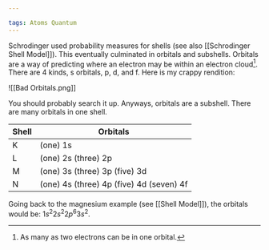 ```yaml
---

tags: Atoms Quantum
---
```


Schrodinger used probability measures for shells (see also [[Schrodinger Shell Model]]). This eventually culminated in orbitals and subshells. Orbitals are a way of predicting where an electron may be within an electron cloud[^1]. There are 4 kinds, s orbitals, p, d, and f. Here is my crappy rendition:

![[Bad Orbitals.png]]

You should probably search it up. Anyways, orbitals are a subshell. There are many orbitals in one shell.

| Shell | Orbitals |
| --- | --- |
| K | (one) 1s |
| L | (one) 2s (three) 2p |
| M | (one) 3s (three) 3p (five) 3d |
| N | (one) 4s (three) 4p (five) 4d (seven) 4f |

Going back to the magnesium example (see [[Shell Model]]), the orbitals would be: $1s^{2}2s^{2}2p^{6}3s^{2}$.

[^1]: As many as two electrons can be in one orbital.